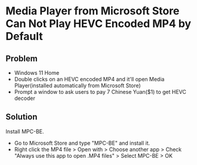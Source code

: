 # Media Player from Microsoft Store Can Not Play HEVC Encoded MP4 by Default

## Problem
* Windows 11 Home
* Double clicks on an HEVC encoded MP4 and it'll open Media Player(installed automatically from Microsoft Store)
* Prompt a window to ask users to pay 7 Chinese Yuan($1) to get HEVC decoder

## Solution
Install MPC-BE.

* Go to Microsoft Store and type "MPC-BE" and install it.
* Right click the MP4 file > Open with > Choose another app  > Check "Always use this app to open .MP4 files" > Select MPC-BE > OK


